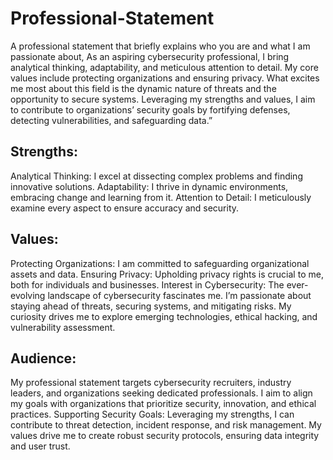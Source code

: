 # Professional-Statement
A professional statement that briefly explains who you are and what I am passionate about,
As an aspiring cybersecurity professional, I bring analytical thinking, adaptability, and meticulous attention to detail. My core values include protecting organizations and ensuring privacy. What excites me most about this field is the dynamic nature of threats and the opportunity to secure systems. Leveraging my strengths and values, I aim to contribute to organizations’ security goals by fortifying defenses, detecting vulnerabilities, and safeguarding data.”
## Strengths:
Analytical Thinking: I excel at dissecting complex problems and finding innovative solutions.
Adaptability: I thrive in dynamic environments, embracing change and learning from it.
Attention to Detail: I meticulously examine every aspect to ensure accuracy and security.
## Values:
Protecting Organizations: I am committed to safeguarding organizational assets and data.
Ensuring Privacy: Upholding privacy rights is crucial to me, both for individuals and businesses.
Interest in Cybersecurity:
The ever-evolving landscape of cybersecurity fascinates me. I’m passionate about staying ahead of threats, securing systems, and mitigating risks.
My curiosity drives me to explore emerging technologies, ethical hacking, and vulnerability assessment.
## Audience:
My professional statement targets cybersecurity recruiters, industry leaders, and organizations seeking dedicated professionals.
I aim to align my goals with organizations that prioritize security, innovation, and ethical practices.
Supporting Security Goals:
Leveraging my strengths, I can contribute to threat detection, incident response, and risk management.
My values drive me to create robust security protocols, ensuring data integrity and user trust.

